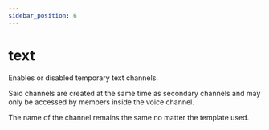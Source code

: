 ```yaml
---
sidebar_position: 6
---
```

# text

Enables or disabled temporary text channels.

Said channels are created at the same time as secondary channels and may only be accessed by members inside the voice channel.

The name of the channel remains the same no matter the template used.